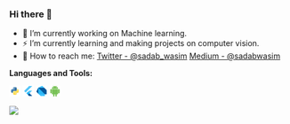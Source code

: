 ### Hi there 👋

- 🔭 I’m currently working on Machine learning.
- ⚡ I’m currently learning and making projects on computer vision.
- 💬 How to reach me: [Twitter - @sadab_wasim](https://twitter.com/sadab_wasim) [Medium - @sadabwasim](https://medium.com/@sadabwasim)

**Languages and Tools:**  


<code><img height="20" src="https://raw.githubusercontent.com/github/explore/80688e429a7d4ef2fca1e82350fe8e3517d3494d/topics/python/python.png"></code>
<code><img height="20" src="https://raw.githubusercontent.com/github/explore/80688e429a7d4ef2fca1e82350fe8e3517d3494d/topics/flutter/flutter.png"></code>
<code><img height="20" src="https://raw.githubusercontent.com/github/explore/80688e429a7d4ef2fca1e82350fe8e3517d3494d/topics/dart/dart.png"></code>
<code><img height="20" src="https://raw.githubusercontent.com/github/explore/80688e429a7d4ef2fca1e82350fe8e3517d3494d/topics/android/android.png"></code>

<img src="https://github-readme-stats.vercel.app/api?username=MDSADABWASIM&count_private=true&include_all_commits=true&show_icons=true" />



<!--[<img src="https://github-profile-trophy.vercel.app/?username=MDSADABWASIM&row=2&column=3" />](https://github.com/ryo-ma/github-profile-trophy)-->

<!--
**MDSADABWASIM/MDSADABWASIM** is a ✨ _special_ ✨ repository because its `README.md` (this file) appears on your GitHub profile.
Here are some ideas to get you started:

- 🔭 I’m currently working on ...
- 🌱 I’m currently learning ...
- 👯 I’m looking to collaborate on ...
- 🤔 I’m looking for help with ...
- 💬 Ask me about ...
- 📫 How to reach me: ...
- 😄 Pronouns: ...
- ⚡ Fun fact: ...
-->
